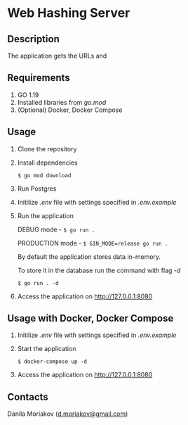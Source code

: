 # Web Hashing Server

## Description

The application gets the URLs and

## Requirements

1. GO 1.19
2. Installed libraries from *go.mod*
3. (Optional) Docker, Docker Compose

## Usage

1. Clone the repository
2. Install dependencies

    ``$ go mod download``

3. Run Postgres

4. Initilize *.env* file with settings specified in *.env.example*

5. Run the application

    DEBUG mode - ``$ go run .``

    PRODUCTION mode - ``$ GIN_MODE=release go run .``

    By default the application stores data in-memory.

    To store it in the database run the command with flag *-d*

    `` $ go run . -d ``

6. Access the application on <http://127.0.0.1:8080>

## Usage with Docker, Docker Compose

1. Initilize *.env* file with settings specified in *.env.example*

2. Start the application

    `` $ docker-compose up -d ``

3. Access the application on <http://127.0.0.1:8080>

## Contacts

Danila Moriakov (d.moriakov@gmail.com)
